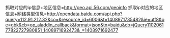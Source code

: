 抓取对应的ip信息+地区信息=http://geo.api.56.com/geoinfo
抓取ip对应的地区信息+网络类型信息=http://opendata.baidu.com/api.php?query=112.91.212.32&co=&resource_id=6006&t=1408971735482&ie=utf8&oe=gbk&cb=op_aladdin_callback&format=json&tn=baidu&cb=jQuery110206177822727980851_1408971692473&_=1408971692477